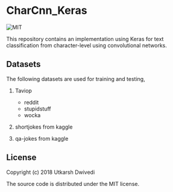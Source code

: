 # CharCnn_Keras


![MIT](https://img.shields.io/badge/license-MIT-blue.svg)

This repository contains an implementation using Keras for text classification from character-level using convolutional networks. 

## Datasets
The following datasets are used for training and testing,
1. Taviop
    - reddit
    - stupidstuff
    - wocka

2. shortjokes from kaggle
3. qa-jokes from kaggle

## License

Copyright (c) 2018 Utkarsh Dwivedi

The source code is distributed under the MIT license.
